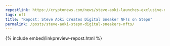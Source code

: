```yaml
---
repostlink: https://cryptonews.com/news/steve-aoki-launches-exclusive-digital-sneakers-as-nfts-on-stepns-move-to-earn-platform.htm
tags: nft
title: "Repost: Steve Aoki Creates Digital Sneaker NFTs on Stepn"
permalink: /posts/steve-aoki-stepn-digital-sneakers-nfts/
---
```


{% include embed/linkpreview-repost.html %}

